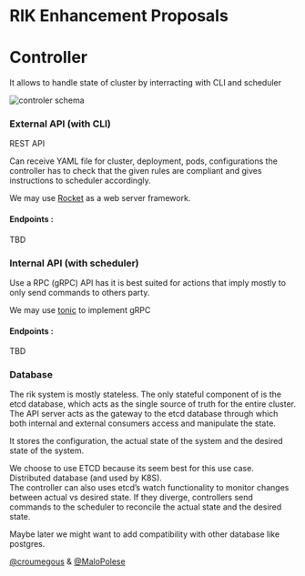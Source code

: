 
# RIK Enhancement Proposals

  
  
  
  

# Controller

It allows to handle state of cluster by interracting with CLI and scheduler

  
![controler schema](https://res.cloudinary.com/malo-polese/image/upload/v1617964829/Polytech_DO/rik/controller_c3ood6.png)
### External API (with CLI)

REST API

Can receive YAML file for cluster, deployment, pods, configurations the controller has to check that the given rules are compliant and gives instructions to scheduler accordingly.

We may use [Rocket](https://rocket.rs/) as a web server framework.

#### Endpoints :



TBD

  

### Internal API (with scheduler)

Use a RPC (gRPC) API has it is best suited for actions that imply mostly to only send commands to others party.

We may use [tonic](https://github.com/hyperium/tonic)  to implement gRPC
  

#### Endpoints :

  

TBD

  
  

### Database

The rik system is mostly stateless. The only stateful component of is the etcd database, which acts as the single source of truth for the entire cluster. The API server acts as the gateway to the etcd database through which both internal and external consumers access and manipulate the state.


It stores the configuration, the actual state of the system and the desired state of the system.  
  
We choose to use ETCD because its seem best for this use case. Distributed database (and used by K8S).  
The controller can also uses etcd’s watch functionality to monitor changes between actual vs desired state.
If they diverge, controllers send commands to the scheduler to reconcile the actual state and the desired state.

  
Maybe later we might want to add compatibility with other database like postgres.

  


[@croumegous](https://github.com/croumegous) & [@MaloPolese](https://github.com/MaloPolese)
